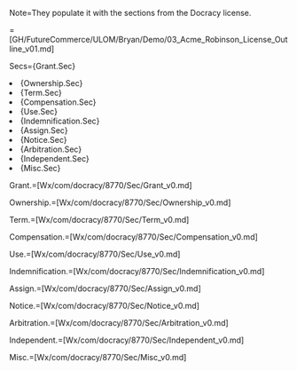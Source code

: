 Note=They populate it with the sections from the Docracy license.

=[GH/FutureCommerce/ULOM/Bryan/Demo/03_Acme_Robinson_License_Outline_v01.md]

Secs={Grant.Sec}<li>{Ownership.Sec}<li>{Term.Sec}<li>{Compensation.Sec}<li>{Use.Sec}<li>{Indemnification.Sec}<li>{Assign.Sec}<li>{Notice.Sec}<li>{Arbitration.Sec}<li>{Independent.Sec}<li>{Misc.Sec}  



Grant.=[Wx/com/docracy/8770/Sec/Grant_v0.md]

Ownership.=[Wx/com/docracy/8770/Sec/Ownership_v0.md]

Term.=[Wx/com/docracy/8770/Sec/Term_v0.md]

Compensation.=[Wx/com/docracy/8770/Sec/Compensation_v0.md]

Use.=[Wx/com/docracy/8770/Sec/Use_v0.md]

Indemnification.=[Wx/com/docracy/8770/Sec/Indemnification_v0.md]

Assign.=[Wx/com/docracy/8770/Sec/Assign_v0.md]

Notice.=[Wx/com/docracy/8770/Sec/Notice_v0.md]

Arbitration.=[Wx/com/docracy/8770/Sec/Arbitration_v0.md]

Independent.=[Wx/com/docracy/8770/Sec/Independent_v0.md]

Misc.=[Wx/com/docracy/8770/Sec/Misc_v0.md]
